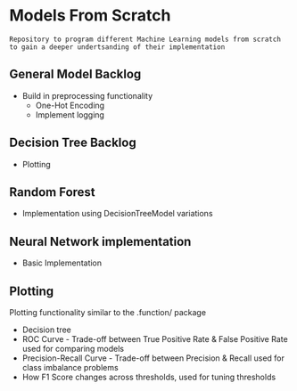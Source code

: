 # Models From Scratch

    Repository to program different Machine Learning models from scratch to gain a deeper undertsanding of their implementation

## General Model Backlog
- Build in preprocessing functionality
    - One-Hot Encoding
    - Implement logging

## Decision Tree Backlog
- Plotting

## Random Forest
- Implementation using DecisionTreeModel variations

## Neural Network implementation
- Basic Implementation

## Plotting
Plotting functionality similar to the .function/ package
- Decision tree
- ROC Curve - Trade-off between True Positive Rate & False Positive Rate used for comparing models
- Precision-Recall Curve - Trade-off between Precision & Recall used for class imbalance problems
- How F1 Score changes across thresholds, used for tuning thresholds